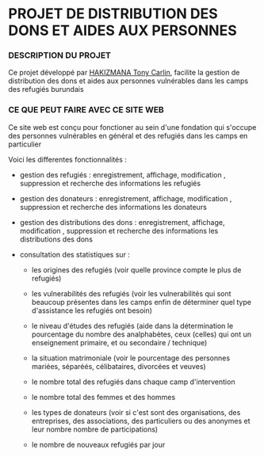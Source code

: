 # PROJET DE DISTRIBUTION DES DONS ET AIDES AUX PERSONNES

### DESCRIPTION DU PROJET 

Ce projet développé par <a href = "github.com/TonyV23">HAKIZMANA Tony Carlin</a>, facilite la gestion de distribution des dons et aides aux personnes vulnérables dans les camps des refugiés burundais

### CE QUE PEUT FAIRE AVEC CE SITE WEB

Ce site web est conçu pour fonctioner au sein d'une fondation qui s'occupe des personnes vulnérables en général et des refugiés dans les camps en particulier 

Voici les differentes fonctionnalités :

- gestion des refugiés : enregistrement, affichage, modification , suppression et recherche des informations les refugiés

- gestion des donateurs : enregistrement, affichage, modification , suppression et recherche des informations les donateurs

- gestion des distributions des dons : enregistrement, affichage, modification , suppression et recherche des informations les distributions des dons

- consultation des statistiques sur :
    
    * les origines des refugiés (voir quelle province compte le plus de refugiés)
    
    * les vulnerabilités des refugiés (voir les vulnerabilités qui sont beaucoup présentes dans les camps enfin de déterminer quel type d'assistance les refugiés ont besoin)

    * le niveau d'études des refugiés (aide dans la détermination le pourcentage du nombre des analphabètes, ceux (celles) qui ont un enseignement primaire, et ou secondaire / technique)

    * la situation matrimoniale (voir le pourcentage des personnes mariées, séparéés, célibataires, divorcées et veuves)

    * le nombre total des refugiés dans chaque camp d'intervention 

    * le nombre total des femmes et des hommes

    * les types de donateurs (voir si c'est sont des organisations, des entreprises, des associations, des particuliers ou des anonymes et leur nombre nombre de participations)

    * le nombre de nouveaux refugiés par jour